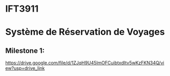 # IFT3911

# Système de Réservation de Voyages

## Milestone 1:

https://drive.google.com/file/d/1ZJqH9U45lmOFCuibtxdItv5wKzFKN34Q/view?usp=drive_link
